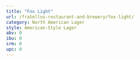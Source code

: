 ```yaml
---
title: "Fox Light"
url: /fratellos-restaurant-and-brewery/fox-light/
category: North American Lager
style: American-Style Lager
abv: 0
ibu: 0
srm: 0
upc: 0
---
```


